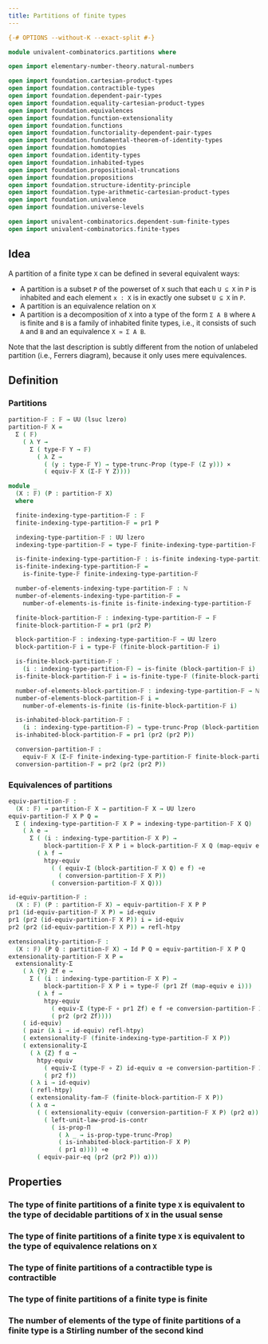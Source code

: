 ```yaml
---
title: Partitions of finite types
---
```


```agda
{-# OPTIONS --without-K --exact-split #-}

module univalent-combinatorics.partitions where

open import elementary-number-theory.natural-numbers

open import foundation.cartesian-product-types
open import foundation.contractible-types
open import foundation.dependent-pair-types
open import foundation.equality-cartesian-product-types
open import foundation.equivalences
open import foundation.function-extensionality
open import foundation.functions
open import foundation.functoriality-dependent-pair-types
open import foundation.fundamental-theorem-of-identity-types
open import foundation.homotopies
open import foundation.identity-types
open import foundation.inhabited-types
open import foundation.propositional-truncations
open import foundation.propositions
open import foundation.structure-identity-principle
open import foundation.type-arithmetic-cartesian-product-types
open import foundation.univalence
open import foundation.universe-levels

open import univalent-combinatorics.dependent-sum-finite-types
open import univalent-combinatorics.finite-types
```

## Idea

A partition of a finite type `X` can be defined in several equivalent ways:

- A partition is a subset `P` of the powerset of `X` such that each `U ⊆ X` in `P` is inhabited and each element `x : X` is in exactly one subset `U ⊆ X` in `P`.
- A partition is an equivalence relation on `X`
- A partition is a decomposition of `X` into a type of the form `Σ A B` where `A` is finite and `B` is a family of inhabited finite types, i.e., it consists of such `A` and `B` and an equivalence `X ≃ Σ A B`.

Note that the last description is subtly different from the notion of unlabeled partition (i.e., Ferrers diagram), because it only uses mere equivalences.

## Definition

### Partitions

```agda
partition-𝔽 : 𝔽 → UU (lsuc lzero)
partition-𝔽 X =
  Σ ( 𝔽)
    ( λ Y →
      Σ ( type-𝔽 Y → 𝔽)
        ( λ Z →
          ( (y : type-𝔽 Y) → type-trunc-Prop (type-𝔽 (Z y))) ×
          ( equiv-𝔽 X (Σ-𝔽 Y Z))))

module _
  (X : 𝔽) (P : partition-𝔽 X)
  where

  finite-indexing-type-partition-𝔽 : 𝔽
  finite-indexing-type-partition-𝔽 = pr1 P

  indexing-type-partition-𝔽 : UU lzero
  indexing-type-partition-𝔽 = type-𝔽 finite-indexing-type-partition-𝔽

  is-finite-indexing-type-partition-𝔽 : is-finite indexing-type-partition-𝔽
  is-finite-indexing-type-partition-𝔽 =
    is-finite-type-𝔽 finite-indexing-type-partition-𝔽

  number-of-elements-indexing-type-partition-𝔽 : ℕ
  number-of-elements-indexing-type-partition-𝔽 =
    number-of-elements-is-finite is-finite-indexing-type-partition-𝔽

  finite-block-partition-𝔽 : indexing-type-partition-𝔽 → 𝔽
  finite-block-partition-𝔽 = pr1 (pr2 P)

  block-partition-𝔽 : indexing-type-partition-𝔽 → UU lzero
  block-partition-𝔽 i = type-𝔽 (finite-block-partition-𝔽 i)

  is-finite-block-partition-𝔽 :
    (i : indexing-type-partition-𝔽) → is-finite (block-partition-𝔽 i)
  is-finite-block-partition-𝔽 i = is-finite-type-𝔽 (finite-block-partition-𝔽 i)

  number-of-elements-block-partition-𝔽 : indexing-type-partition-𝔽 → ℕ
  number-of-elements-block-partition-𝔽 i =
    number-of-elements-is-finite (is-finite-block-partition-𝔽 i)

  is-inhabited-block-partition-𝔽 :
    (i : indexing-type-partition-𝔽) → type-trunc-Prop (block-partition-𝔽 i)
  is-inhabited-block-partition-𝔽 = pr1 (pr2 (pr2 P))

  conversion-partition-𝔽 :
    equiv-𝔽 X (Σ-𝔽 finite-indexing-type-partition-𝔽 finite-block-partition-𝔽)
  conversion-partition-𝔽 = pr2 (pr2 (pr2 P))
```

### Equivalences of partitions

```agda
equiv-partition-𝔽 :
  (X : 𝔽) → partition-𝔽 X → partition-𝔽 X → UU lzero
equiv-partition-𝔽 X P Q =
  Σ ( indexing-type-partition-𝔽 X P ≃ indexing-type-partition-𝔽 X Q)
    ( λ e →
      Σ ( (i : indexing-type-partition-𝔽 X P) →
          block-partition-𝔽 X P i ≃ block-partition-𝔽 X Q (map-equiv e i))
        ( λ f →
          htpy-equiv
            ( ( equiv-Σ (block-partition-𝔽 X Q) e f) ∘e
              ( conversion-partition-𝔽 X P))
            ( conversion-partition-𝔽 X Q)))

id-equiv-partition-𝔽 :
  (X : 𝔽) (P : partition-𝔽 X) → equiv-partition-𝔽 X P P
pr1 (id-equiv-partition-𝔽 X P) = id-equiv
pr1 (pr2 (id-equiv-partition-𝔽 X P)) i = id-equiv
pr2 (pr2 (id-equiv-partition-𝔽 X P)) = refl-htpy

extensionality-partition-𝔽 :
  (X : 𝔽) (P Q : partition-𝔽 X) → Id P Q ≃ equiv-partition-𝔽 X P Q
extensionality-partition-𝔽 X P =
  extensionality-Σ
    ( λ {Y} Zf e →
      Σ ( (i : indexing-type-partition-𝔽 X P) →
          block-partition-𝔽 X P i ≃ type-𝔽 (pr1 Zf (map-equiv e i)))
        ( λ f →
          htpy-equiv
            ( equiv-Σ (type-𝔽 ∘ pr1 Zf) e f ∘e conversion-partition-𝔽 X P)
            ( pr2 (pr2 Zf))))
    ( id-equiv)
    ( pair (λ i → id-equiv) refl-htpy)
    ( extensionality-𝔽 (finite-indexing-type-partition-𝔽 X P))
    ( extensionality-Σ
      ( λ {Z} f α →
        htpy-equiv
          ( equiv-Σ (type-𝔽 ∘ Z) id-equiv α ∘e conversion-partition-𝔽 X P)
          ( pr2 f))
      ( λ i → id-equiv)
      ( refl-htpy)
      ( extensionality-fam-𝔽 (finite-block-partition-𝔽 X P))
      ( λ α →
        ( ( extensionality-equiv (conversion-partition-𝔽 X P) (pr2 α)) ∘e
          ( left-unit-law-prod-is-contr
            ( is-prop-Π
              ( λ _ → is-prop-type-trunc-Prop)
              ( is-inhabited-block-partition-𝔽 X P)
              ( pr1 α)))) ∘e
        ( equiv-pair-eq (pr2 (pr2 P)) α)))
```

## Properties

### The type of finite partitions of a finite type `X` is equivalent to the type of decidable partitions of `X` in the usual sense

### The type of finite partitions of a finite type `X` is equivalent to the type of equivalence relations on `X`

### The type of finite partitions of a contractible type is contractible

### The type of finite partitions of a finite type is finite

### The number of elements of the type of finite partitions of a finite type is a Stirling number of the second kind
